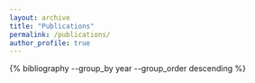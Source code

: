 ```yaml
---
layout: archive
title: "Publications"
permalink: /publications/
author_profile: true
---
```


{% bibliography --group_by year --group_order descending %}
